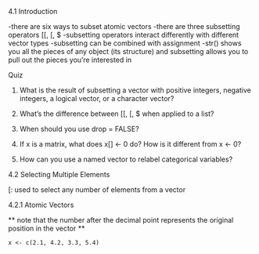 4.1 Introduction

-there are six ways to subset atomic vectors -there are three subsetting
operators \[\[, \[, $ -subsetting operators interact differently with
different vector types -subsetting can be combined with assignment
-str() shows you all the pieces of any object (its structure) and
subsetting allows you to pull out the pieces you’re interested in

Quiz

1.  What is the result of subsetting a vector with positive integers,
    negative integers, a logical vector, or a character vector?

2.  What’s the difference between \[\[, \[, $ when applied to a list?

3.  When should you use drop = FALSE?

4.  If x is a matrix, what does x\[\] &lt;- 0 do? How is it different
    from x &lt;- 0?

5.  How can you use a named vector to relabel categorical variables?

4.2 Selecting Multiple Elements

\[: used to select any number of elements from a vector

4.2.1 Atomic Vectors

\*\* note that the number after the decimal point represents the
original position in the vector \*\*

    x <- c(2.1, 4.2, 3.3, 5.4)
